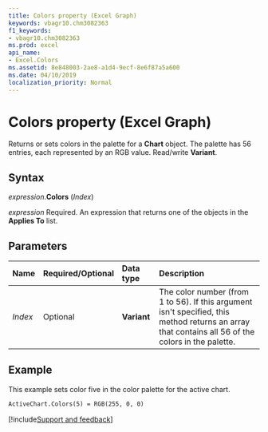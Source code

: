 ```yaml
---
title: Colors property (Excel Graph)
keywords: vbagr10.chm3082363
f1_keywords:
- vbagr10.chm3082363
ms.prod: excel
api_name:
- Excel.Colors
ms.assetid: 8e848003-2ae8-a1d4-9ecf-8e6f87a5a600
ms.date: 04/10/2019
localization_priority: Normal
---
```



# Colors property (Excel Graph)

Returns or sets colors in the palette for a **Chart** object. The palette has 56 entries, each represented by an RGB value. Read/write **Variant**.

## Syntax

_expression_.**Colors** (_Index_)

_expression_ Required. An expression that returns one of the objects in the **Applies To** list.

## Parameters

|Name|Required/Optional|Data type|Description|
|:-----|:-----|:-----|:-----|
|_Index_ |Optional |**Variant**| The color number (from 1 to 56). If this argument isn't specified, this method returns an array that contains all 56 of the colors in the palette.|

## Example

This example sets color five in the color palette for the active chart.

```vb
ActiveChart.Colors(5) = RGB(255, 0, 0) 

```

[!include[Support and feedback](~/includes/feedback-boilerplate.md)]